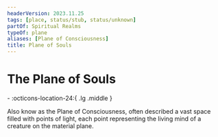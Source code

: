 ```yaml
---
headerVersion: 2023.11.25
tags: [place, status/stub, status/unknown]
partOf: Spiritual Realms
typeOf: plane
aliases: [Plane of Consciousness]
title: Plane of Souls
---
```

# The Plane of Souls
<div class="grid cards ext-narrow-margin ext-one-column" markdown>
-    :octicons-location-24:{ .lg .middle }   
</div>


Also know as the Plane of Consciousness, often described a vast space filled with points of light, each point representing the living mind of a creature on the material plane. 

